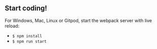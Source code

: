 ## Start coding!

For Windows, Mac, Linux or Gitpod, start the webpack server with live reload:
- `$ npm install`
- `$ npm run start`

